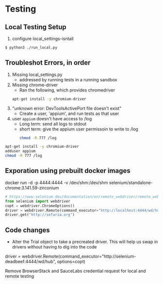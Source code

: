 # Testing


## Local Testing Setup

1. configure local_settings-isntall 


```sh
$ python3 ./run_local.py
```

## Troubleshot Errors, in order
1. Missing local_settings.py
   - addressed by running tests in a running sandbox
2. Missing chrome-driver
   - Ran the following, which provides chromedriver
   ```sh
   apt-get install -y chromium-driver
   ```
3. "unknown error: DevToolsActivePort file doesn't exist"
   - Create a user, 'appium', and run tests as that user
4. user `appium` doesn't have access to /log
   - Long term: send all logs to stdout
   - short term: give the appium user permissoin to write to /log
     ```sh
     chmod -R 777 /log
     ```
     

```sh
apt-get install -y chromium-driver
adduser appium
chmod -R 777 /log

```


## Exporation using prebuilt docker images
docker run -d -p 4444:4444 -v /dev/shm:/dev/shm selenium/standalone-chrome:3.141.59-zirconium

```python
# https://www.selenium.dev/documentation/en/remote_webdriver/remote_webdriver_client/#browser-options
from selenium import webdriver
copt = webdriver.ChromeOptions()
driver = webdriver.Remote(command_executor="http://localhost:4444/wd/hub", options=copt)
driver.get("http://sefaria.org")
```


## Code changes

* Alter the Trial object to take a precreated driver. This will help us swap in drivers without having to dig into the code



driver = webdriver.Remote(command_executor="http://selenium-deadbeef:4444/wd/hub", options=copt)

Remove BrowserStack and SauceLabs credential request for local and remote testing
